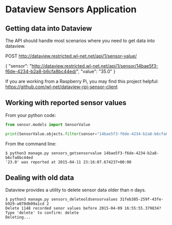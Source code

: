 Dataview Sensors Application
============================

Getting data into Dataview
---

The API should handle most scenarios where you need to get data into dataview. 

POST http://dataview.restricted.wl-net.net/api/1/sensor-value/

{
    "sensor": "http://dataview.restricted.wl-net.net/api/1/sensor/14bae5f3-f6de-4234-b2a8-b6cfa8bc44ed/", 
    "value": "35.0"
}

If you are working from a Raspberry Pi, you may find this project helpful:
https://github.com/wl-net/dataview-rpi-sensor-client

Working with reported sensor values
---

From your python code:

```python
from sensor.models import SensorValue

print(SensorValue.objects.filter(sensor="14bae5f3-f6de-4234-b2a8-b6cfa8bc44ed").order_by('-updated')[0].value)
```

From the command line:

```
$ python3 manage.py sensors_getsensorvalue 14bae5f3-f6de-4234-b2a8-b6cfa8bc44ed
'23.0' was reported at 2015-04-11 23:16:07.674237+00:00
```

Dealing with old data
---

Dataview provides a utility to delete sensor data older than n days.

```
$ python3 manage.py sensors_deleteoldsensorvalues 31feb385-259f-43fe-b929-a070db09a1cd 2
Delete 1148 recorded senor values before 2015-04-09 16:55:55.379834?
Type 'delete' to confirm: delete
Deleting...
```